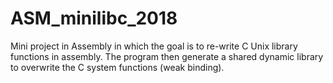 # ASM_minilibc_2018
Mini project in Assembly in which the goal is to re-write C Unix library functions in assembly. The program then generate a shared dynamic library to overwrite the C system functions (weak binding).
